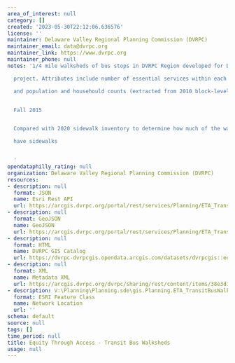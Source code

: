 ```yaml
---
area_of_interest: null
category: []
created: '2023-05-30T22:12:06.636576'
license: ''
maintainer: Delaware Valley Regional Planning Commission (DVRPC)
maintainer_email: data@dvrpc.org
maintainer_link: https://www.dvrpc.org
maintainer_phone: null
notes: '1/4 mile walksheds of bus stops in DVRPC Region developed for DVRPC''s ETA

  project. Attributes include number of essential services within each walkshed

  and population and househould counts (extracted from 2010 block-level data)


  Fall 2015


  Compared with 2020 sidewalk inventory to determine how much of the walksheds

  have sidewalks


  '
opendataphilly_rating: null
organization: Delaware Valley Regional Planning Commission (DVRPC)
resources:
- description: null
  format: JSON
  name: Esri Rest API
  url: https://arcgis.dvrpc.org/portal/rest/services/Planning/ETA_TransitBusWalksheds/FeatureServer/0
- description: null
  format: GeoJSON
  name: GeoJSON
  url: https://arcgis.dvrpc.org/portal/rest/services/Planning/ETA_TransitBusWalksheds/FeatureServer/0/query?where=1=1&outsr=4326&outfields=*&f=geojson
- description: null
  format: HTML
  name: DVRPC GIS Catalog
  url: https://dvrpc-dvrpcgis.opendata.arcgis.com/datasets/dvrpcgis::equity-through-access-transit-bus-walksheds
- description: null
  format: XML
  name: Metadata XML
  url: https://arcgis.dvrpc.org/dvrpc/sharing/rest/content/items/38e3d16a24fe43dd8a258082b6daab53/info/metadata/metadata.xml?format=default
- description: V:\Planning\Planning.sde\gis.Planning.ETA_TransitBusWalksheds
  format: ESRI Feature Class
  name: Network Location
  url: ''
schema: default
source: null
tags: []
time_period: null
title: Equity Through Access - Transit Bus Walksheds
usage: null
---
```

